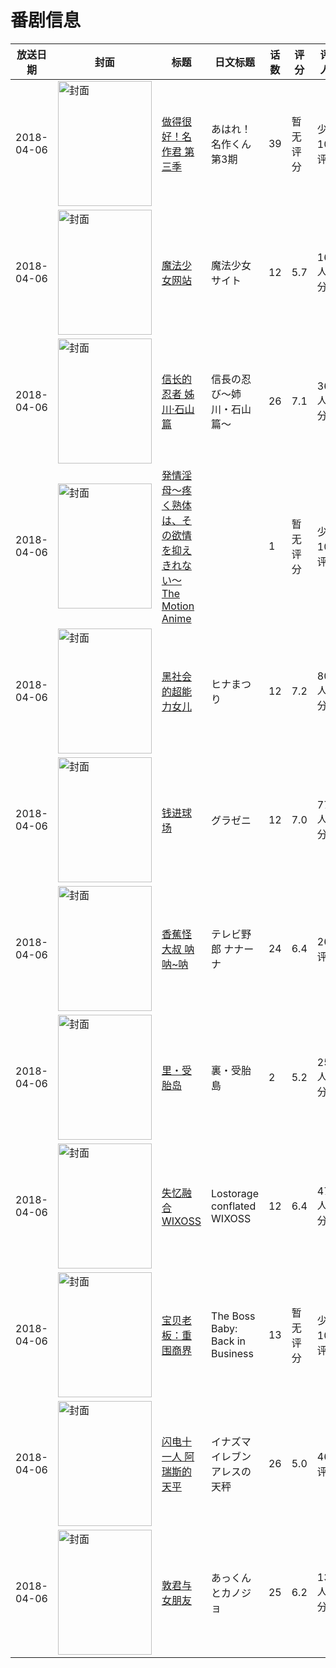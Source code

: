 # 番剧信息

|放送日期|封面|标题|日文标题|话数|评分|评分人数|
|---|---|---|---|---|---|---|
|2018-04-06|<img src="https://lain.bgm.tv/pic/cover/c/39/2d/239750_0C0xC.jpg" alt="封面" style="width:150px;height:200px;object-fit:cover;">|[做得很好！名作君 第三季](https://bangumi.tv/subject/239750)|あはれ！名作くん 第3期|39|暂无评分|少于10人评分|
|2018-04-06|<img src="https://lain.bgm.tv/pic/cover/c/11/76/225021_bU822.jpg" alt="封面" style="width:150px;height:200px;object-fit:cover;">|[魔法少女网站](https://bangumi.tv/subject/225021)|魔法少女サイト|12|5.7|1686人评分|
|2018-04-06|<img src="https://lain.bgm.tv/pic/cover/c/25/0b/235421_b807c.jpg" alt="封面" style="width:150px;height:200px;object-fit:cover;">|[信长的忍者 姊川·石山篇](https://bangumi.tv/subject/235421)|信長の忍び〜姉川・石山篇〜|26|7.1|366人评分|
|2018-04-06|<img src="https://bangumi.tv/img/no_icon_subject.png" alt="封面" style="width:150px;height:200px;object-fit:cover;">|[発情淫母～疼く熟体は、その欲情を抑えきれない～ The Motion Anime](https://bangumi.tv/subject/345033)||1|暂无评分|少于10人评分|
|2018-04-06|<img src="https://lain.bgm.tv/pic/cover/c/11/f9/225631_0p0sS.jpg" alt="封面" style="width:150px;height:200px;object-fit:cover;">|[黑社会的超能力女儿](https://bangumi.tv/subject/225631)|ヒナまつり|12|7.2|8055人评分|
|2018-04-06|<img src="https://lain.bgm.tv/pic/cover/c/10/46/211581_sl1HW.jpg" alt="封面" style="width:150px;height:200px;object-fit:cover;">|[钱进球场](https://bangumi.tv/subject/211581)|グラゼニ|12|7.0|777人评分|
|2018-04-06|<img src="https://lain.bgm.tv/pic/cover/c/5d/68/240778_7pszl.jpg" alt="封面" style="width:150px;height:200px;object-fit:cover;">|[香蕉怪大叔 呐呐~呐](https://bangumi.tv/subject/240778)|テレビ野郎 ナナーナ|24|6.4|26人评分|
|2018-04-06|<img src="https://bangumi.tv/img/no_icon_subject.png" alt="封面" style="width:150px;height:200px;object-fit:cover;">|[里・受胎岛](https://bangumi.tv/subject/237108)|裏・受胎島|2|5.2|253人评分|
|2018-04-06|<img src="https://lain.bgm.tv/pic/cover/c/1e/aa/203812_oiwwI.jpg" alt="封面" style="width:150px;height:200px;object-fit:cover;">|[失忆融合WIXOSS](https://bangumi.tv/subject/203812)|Lostorage conflated WIXOSS|12|6.4|477人评分|
|2018-04-06|<img src="https://lain.bgm.tv/pic/cover/c/d9/10/302151_i9dwL.jpg" alt="封面" style="width:150px;height:200px;object-fit:cover;">|[宝贝老板：重围商界](https://bangumi.tv/subject/302151)|The Boss Baby: Back in Business|13|暂无评分|少于10人评分|
|2018-04-06|<img src="https://lain.bgm.tv/pic/cover/c/77/32/185789_jPBVp.jpg" alt="封面" style="width:150px;height:200px;object-fit:cover;">|[闪电十一人 阿瑞斯的天平](https://bangumi.tv/subject/185789)|イナズマイレブン アレスの天秤|26|5.0|46人评分|
|2018-04-06|<img src="https://lain.bgm.tv/pic/cover/c/b7/a1/230940_Mk5DV.jpg" alt="封面" style="width:150px;height:200px;object-fit:cover;">|[敦君与女朋友](https://bangumi.tv/subject/230940)|あっくんとカノジョ|25|6.2|1338人评分|
